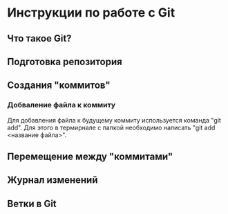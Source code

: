 # Инструкции по работе с Git

## Что такое Git?

## Подготовка репозитория

## Создания "коммитов"
### Добваление файла к коммиту
Для добавления файла к будущему коммиту используется команда "git add". Для этого в термирнале с папкой необходимо написать "git add <название файла>".
## Перемещение между "коммитами"

## Журнал изменений

## Ветки в Git